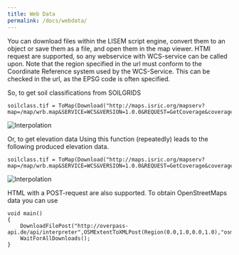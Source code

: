 ```yaml
---
title: Web Data
permalink: /docs/webdata/
---
```


You can download files within the LISEM script engine, convert them to an object or save them as a file, and open them in the map viewer.
HTMl request are supported, so any webservice with WCS-service can be called upon.
Note that the region specified in the url must conform to the Coordinate Reference system used by the WCS-Service.
This can be checked in the url, as the EPSG code is often specified.

So, to get soil classifications from SOILGRIDS
```
soilclass.tif = ToMap(Download("http://maps.isric.org/mapserv?map=/map/wrb.map&SERVICE=WCS&VERSION=1.0.0&REQUEST=GetCoverage&coverage=MostProbable&CRS=EPSG:3978&BBOX=-2200000,-712631,3072800,3840000&WIDTH=3199&HEIGHT=2833&FORMAT=GTiff"));
```
![Interpolation](/LISEM/assets/img/web_calc1.png)

Or, to get elevation data 
Using this function (repeatedly) leads to the following produced elevation data.
```
soilclass.tif = ToMap(Download("http://maps.isric.org/mapserv?map=/map/wrb.map&SERVICE=WCS&VERSION=1.0.0&REQUEST=GetCoverage&coverage=MostProbable&CRS=EPSG:3978&BBOX=-2200000,-712631,3072800,3840000&WIDTH=3199&HEIGHT=2833&FORMAT=GTiff"));
```
![Interpolation](/LISEM/assets/img/web_calc2.png)

HTML with a POST-request are also supported.
To obtain OpenStreetMaps data you can use
```
void main()
{
	DownloadFilePost("http://overpass-api.de/api/interpreter",OSMExtentToXMLPost(Region(0.0,1.0,0.0,1.0),"osm.osm"));
	WaitForAllDownloads();
}
```

